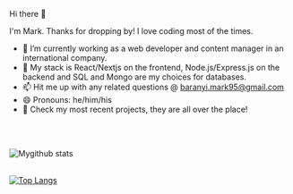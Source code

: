 Hi there 👋

I'm Mark. Thanks for dropping by! I love coding most of the times.

- 🔭 I’m currently working as a web developer and content manager in an international company.
- 🌱 My stack is React/Nextjs on the frontend, Node.js/Express.js on the backend and SQL and Mongo are my choices for databases.
- 📫 Hit me up with any related questions @ baranyi.mark95@gmail.com
- 😄 Pronouns: he/him/his
- 🥇 Check my most recent projects, they are all over the place!

<br></br>

![Mygithub stats](https://github-readme-stats.vercel.app/api?username=GoOsTT&hide=contribs,prs&theme=dark)<br></br>


[![Top Langs](https://github-readme-stats.vercel.app/api/top-langs/?username=GoOsTT)](https://github.com/anuraghazra/github-readme-stats)

